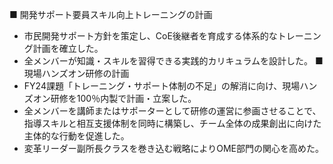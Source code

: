 ■ 開発サポート要員スキル向上トレーニングの計画
- 市民開発サポート方針を策定し、CoE後継者を育成する体系的なトレーニング計画を確立した。
- 全メンバーが知識・スキルを習得できる実践的カリキュラムを設計した。
■ 現場ハンズオン研修の計画
- FY24課題「トレーニング・サポート体制の不足」の解消に向け、現場ハンズオン研修を100％内製で計画・立案した。
- 全メンバーを講師またはサポーターとして研修の運営に参画させることで、指導スキルと相互支援体制を同時に構築し、チーム全体の成果創出に向けた主体的な行動を促進した。
- 変革リーダー副所長クラスを巻き込む戦略によりOME部門の関心を高めた。